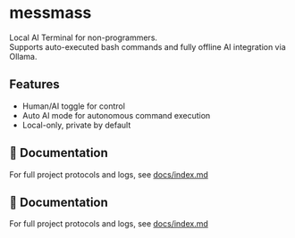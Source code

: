 # messmass

Local AI Terminal for non-programmers.  
Supports auto-executed bash commands and fully offline AI integration via Ollama.

## Features
- Human/AI toggle for control
- Auto AI mode for autonomous command execution
- Local-only, private by default

## 📘 Documentation
For full project protocols and logs, see [docs/index.md](docs/index.md)

## 📘 Documentation
For full project protocols and logs, see [docs/index.md](docs/index.md)
